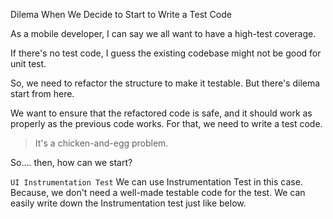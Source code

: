 Dilema When We Decide to Start to Write a Test Code

As a mobile developer, I can say we all want to have a high-test coverage.

If there's no test code, I guess the existing codebase might not be good for unit test.

So, we need to refactor the structure to make it testable.
But there's dilema start from here.

We want to ensure that the refactored code is safe, and it should work as properly as the previous code works.
For that, we need to write a test code.

> It's a chicken-and-egg problem.

So.... then, how can we start?

`UI Instrumentation Test`
We can use Instrumentation Test in this case.
Because, we don't need a well-made testable code for the test.
We can easily write down the Instrumentation test just like below.

```

```
